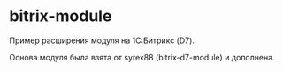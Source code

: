 # bitrix-module

Пример расширения модуля на 1С:Битрикс (D7).

Основа модуля была взята от syrex88 (bitrix-d7-module) и дополнена. 

